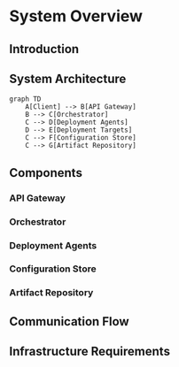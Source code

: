 # System Overview

## Introduction
<!-- Brief introduction to the deployment system and its purpose -->

## System Architecture
<!-- High-level architecture diagram and explanation -->

```mermaid
graph TD
    A[Client] --> B[API Gateway]
    B --> C[Orchestrator]
    C --> D[Deployment Agents]
    D --> E[Deployment Targets]
    C --> F[Configuration Store]
    C --> G[Artifact Repository]
```

## Components
<!-- List and description of main components -->

### API Gateway
<!-- Description of the API Gateway component -->

### Orchestrator
<!-- Description of the Orchestrator component -->

### Deployment Agents
<!-- Description of the Deployment Agents -->

### Configuration Store
<!-- Description of the Configuration Store -->

### Artifact Repository
<!-- Description of the Artifact Repository -->

## Communication Flow
<!-- Description of how components communicate -->

## Infrastructure Requirements
<!-- Overview of infrastructure requirements --> 